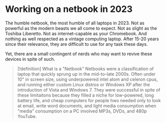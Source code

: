# Working on a netbook in 2023

The humble netbook, the most humble of all laptops in 2023. Not as powerful as the modern beasts we all come to expect. Not as slight as the Toshiba Liberetto. Not as internet-capable as your Chromebook. And nothing as well respected as a vintage computing laptop. After 15-20 years since their relevance, they are difficult to use for any task these days.

Yet, there are a small contingent of nerds who may want to revive these devices in spite of such.

> [!definition] What is a "Netbook"
> Netbooks were a classification of laptop that quickly sprung up in the mid-to-late 2000s. Often under 10" in screen size, using underpowered intel atom and celeron cpus, and running either custom Linux distros or Windows XP after the introduction of Vista and Windows 7. They were successful in spite of these limitaitons because they filled a niche for low-powered, long battery life, and cheap computers for people hwo needed only to look at email, write word documents, and light media consumption when "media" consumption on a PC involved MP3s, DVDs, and 480p YouTube.
